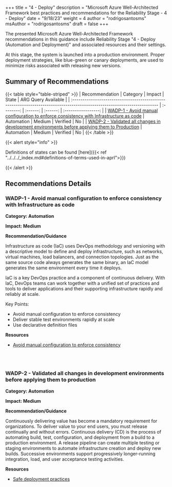 +++
title = "4 - Deploy"
description = "Microsoft Azure Well-Architected Framework best practices and recommendations for the Reliability Stage - 4 - Deploy"
date = "9/18/23"
weight = 4
author = "rodrigosantosms"
msAuthor = "rodrigosantosms"
draft = false
+++

The presented Microsoft Azure Well-Architected Framework recommendations in this guidance include Reliability Stage "4 - Deploy (Automation and Deployment)" and associated resources and their settings.

At this stage, the system is launched into a production environment. Proper deployment strategies, like blue-green or canary deployments, are used to minimize risks associated with releasing new versions.

## Summary of Recommendations

{{< table style="table-striped" >}}
| Recommendation                                                                                                           |  Category  |  Impact   |  State    | ARG Query Available |
| :----------------------------------------------------------------------------------------------------------------------- | :--------: | :------:  | :------:  | :-----------------: |
| [WADP-1 - Avoid manual configuration to enforce consistency with Infrastructure as code](#wadp-1---avoid-manual-configuration-to-enforce-consistency-with-infrastructure-as-code)        | Automation | Medium    | Verified  |         No          |
| [WADP-2 - Validated all changes in development environments before applying them to Production](#wadp-2---validated-all-changes-in-development-environments-before-applying-them-to-production) | Automation | Medium    | Verified  |         No          |
{{< /table >}}

{{< alert style="info" >}}

Definitions of states can be found [here]({{< ref "../../../_index.md#definitions-of-terms-used-in-aprl">}})

{{< /alert >}}

## Recommendations Details

### WADP-1 - Avoid manual configuration to enforce consistency with Infrastructure as code

**Category: Automation**

**Impact: Medium**

**Recommendation/Guidance**

Infrastructure as code (IaC) uses DevOps methodology and versioning with a descriptive model to define and deploy infrastructure, such as networks, virtual machines, load balancers, and connection topologies. Just as the same source code always generates the same binary, an IaC model generates the same environment every time it deploys.

IaC is a key DevOps practice and a component of continuous delivery. With IaC, DevOps teams can work together with a unified set of practices and tools to deliver applications and their supporting infrastructure rapidly and reliably at scale.

Key Points:

- Avoid manual configuration to enforce consistency
- Deliver stable test environments rapidly at scale
- Use declarative definition files

**Resources**

- [Avoid manual configuration to enforce consistency](https://learn.microsoft.com/devops/deliver/what-is-infrastructure-as-code#avoid-manual-configuration-to-enforce-consistency)

<br><br>

### WADP-2 - Validated all changes in development environments before applying them to production

**Category: Automation**

**Impact: Medium**

**Recommendation/Guidance**

Continuously delivering value has become a mandatory requirement for organizations. To deliver value to your end users, you must release continually and without errors. Continuous delivery (CD) is the process of automating build, test, configuration, and deployment from a build to a production environment. A release pipeline can create multiple testing or staging environments to automate infrastructure creation and deploy new builds. Successive environments support progressively longer-running integration, load, and user acceptance testing activities.

**Resources**

- [Safe deployment practices](https://learn.microsoft.com/devops/operate/safe-deployment-practices)

<br><br>
